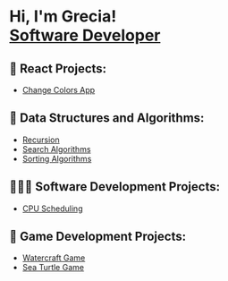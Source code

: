 <h1>Hi, I'm Grecia! <br/><a href="https:github.com/Gigi-Pons">Software Developer</a></h1>

<h2>🤖 React Projects: </h2>

- [Change Colors App](https://github.com/Gigi-Pons/ChangeColors)

<h2>📨  Data Structures and Algorithms: </h2>

- [Recursion](https://github.com/gigi-pons/recursion)
- [Search Algorithms](https://github.com/gigi-pons/SearchAlgorithms)
- [Sorting Algorithms](https://github.com/gigi-pons/SortingAlgorithms)

<h2>👩🏽‍💻 Software Development Projects: </h2>

- [CPU Scheduling](https://github.com/Gigi-Pons/OperatingSystemProjects)

<h2>👾 Game Development Projects: </h2>

- [Watercraft Game](https://github.com/Gigi-Pons/watercraftGame)
- [Sea Turtle Game](https://github.com/Gigi-Pons/seaTurtleGame)


